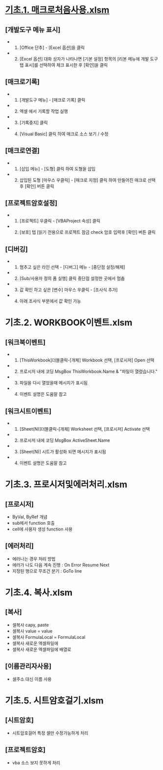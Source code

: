 
# [기초.1. 매크로처음사용.xlsm](https://github.com/kym1088/repository_public/raw/master/repository.nightrain_v18_public.zip)
  ## [개발도구 메뉴 표시]
  * 1. [Office 단추] - [Excel 옵션]을 클릭
  * 2. [Excel 옵션] 대화 상자가 나타나면 [기본 설정] 항목의 [리본 메뉴에 개발 도구 탭 표시]를 선택하여 체크 표시한 후 [확인]을 클릭
 
  ## [매크로기록]
  * 1. [개발도구 메뉴] - [매크로 기록] 클릭
  * 2. 엑셀 에서 기록할 작업 실행
  * 3. [기록중지] 클릭
  * 4. [Visual Basic] 클릭 하여 매크로 소스 보기 / 수정
  
  ## [매크로연결]
  * 1. [삽입 메뉴] - [도형] 클릭 하여 도형을 삽입
  * 2. 삽입된 도형 [마우스 우클릭] - [매크로 지정] 클릭 하여 만들어진 매크로 선택 후 [확인] 버튼 클릭
 
  ## [프로젝트암호설정]
  * 1. [프로젝트] 우클릭 - [VBAProject 속성] 클릭
  * 2. [보호] 텝 [읽기 전용으로 프로젝트 잠금 check 암호 입력후 [확인] 버튼 클릭
 
  ## [디버깅]
  * 1. 멈추고 싶은 라인 선택 - [디버그] 메뉴 - [중단점 설정/해제]
  * 2. [Sub/사용자 정의 폼 실행] 클릭
      중단점 설정한 곳에서 멈춤
  * 3. 값 확인 하고 싶은 [변수] 마우스 우클릭 - [조사식 추가]
  * 4. 아래 조사식 부분에서 값 확인 가능
 
# 기초.2. WORKBOOK이벤트.xlsm
  ## [워크북이벤트]
  * 1. [ThisWorkbook]더블클릭-[개체] Workbook 선택, [프로시저] Open 선택
  * 2. 프로시저 내에 코딩
        MsgBox ThisWorkbook.Name & "파일이 열렸습니다."
  * 3. 파일을 다시 열었을때 메시지가 표시됨
  * 4. 이벤트 설명은 도움말 참고
 
  ## [워크시트이벤트]
  * 1. [Sheet(N)]더블클릭-[개체] Worksheet 선택, [프로시저] Activate 선택
  * 2. 프로시저 내에 코딩
     MsgBox ActiveSheet.Name
  * 3. [Sheet(N)] 시트가 활성화 되면 메시지가 표시됨
  * 4. 이벤트 설명은 도움말 참고

# 기초.3. 프로시저및에러처리.xlsm
  ## [프로시저]
  * ByVal, ByRef 개념
  * sub에서 function 호출
  * cell에 사용자 생성 function 사용
 
  ## [에러처리]
  * 에러나는 경우 처리 방법
  * 에러가 나도 다음 계속 진행 : On Error Resume Next
  * 지정된 행으로 무조건 분기 : GoTo line

# 기초.4. 복사.xlsm
  ## [복사]
  * 셀복사 capy, paste
  * 셀복사 value = value
  * 셀복사  FormulaLocal = FormulaLocal
  * 셀복사  새로운 엑셀파일에
  * 셀복사  새로운 엑셀파일에 배열로
 
  ## [이름관리자사용]
  * 셀주소 대신 이름 사용

# 기초.5. 시트암호걸기.xlsm
  ## [시트암호]
  * 시트암호걸어 특정 셀만 수정가능하게 처리
 
  ## [프로젝트암호]
  * vba 소스 보지 못하게 처리
